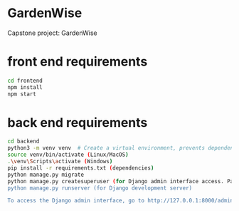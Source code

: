 # GardenWise
Capstone project: GardenWise

# front end requirements
```bash
cd frontend
npm install
npm start
```
# back end requirements
```bash
cd backend
python3 -m venv venv  # Create a virtual environment, prevents dependency and project conflicts
source venv/bin/activate (Linux/MacOS)
.\venv\Scripts\activate (Windows)
pip install -r requirements.txt (dependencies)
python manage.py migrate
python manage.py createsuperuser (for Django admin interface access. Pass won't display as a security measure, type as normal)
python manage.py runserver (for Django development server)

To access the Django admin interface, go to http://127.0.0.1:8000/admin/ after user creation
```
